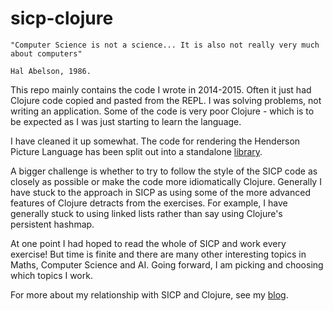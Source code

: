 # sicp-clojure

    "Computer Science is not a science... It is also not really very much about computers"

    Hal Abelson, 1986.


This repo mainly contains the code I wrote in 2014-2015. Often it just had Clojure code copied 
and pasted from the REPL. I was solving problems, not writing an application.
Some of the code is very poor Clojure - which is to be expected as
I was just starting to learn the language.

I have cleaned it up somewhat. The code for rendering the Henderson Picture 
Language has been split out into a standalone 
[library](https://github.com/rachbowyer/henderson).

A bigger challenge is whether to try to follow the style of the SICP code as
closely as possible or make the code more idiomatically Clojure. Generally I
have stuck to the approach in SICP as using some of the more advanced features
of Clojure detracts from the exercises. For example, I have generally stuck to 
using linked lists rather than say using Clojure's persistent hashmap. 

At one point I had hoped to read the whole of SICP and work every exercise! But
time is finite and there are many other interesting topics in Maths, 
Computer Science and AI. Going forward, I am picking and choosing which topics I
work.

For more about my relationship with SICP and Clojure, see my [blog](https://www.bowyer.info/post/sicp-concurrency-and-i).

